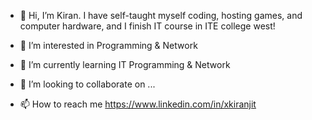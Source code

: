 - 👋 Hi, I’m Kiran. I have self-taught myself coding, hosting games, and computer hardware, and I finish IT course in ITE college west!

- 👀 I’m interested in Programming & Network
- 🌱 I’m currently learning IT Programming & Network
- 💞️ I’m looking to collaborate on ...
- 📫 How to reach me https://www.linkedin.com/in/xkiranjit

<!---
xKiranjit/xKiranjit is a ✨ special ✨ repository because its `README.md` (this file) appears on your GitHub profile.
You can click the Preview link to take a look at your changes.
--->
